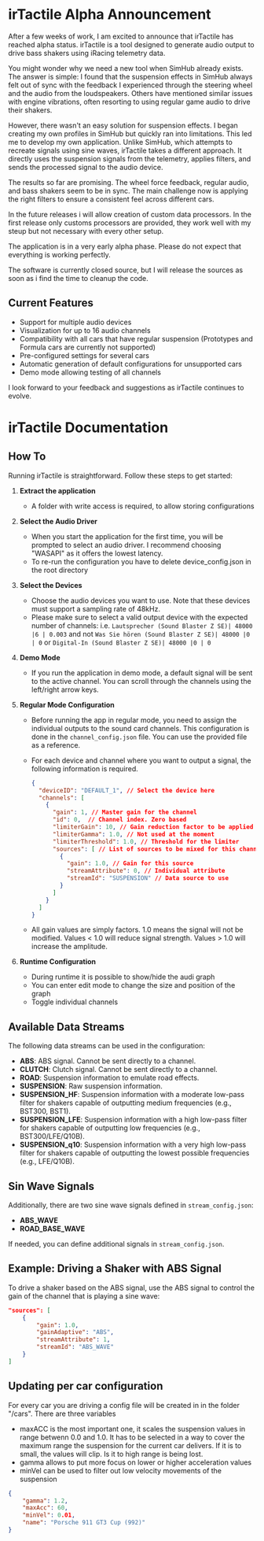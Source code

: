 
# irTactile Alpha Announcement

After a few weeks of work, I am excited to announce that irTactile has reached alpha status. irTactile is a tool designed to generate audio output to drive bass shakers using iRacing telemetry data.

You might wonder why we need a new tool when SimHub already exists. The answer is simple: I found that the suspension effects in SimHub always felt out of sync with the feedback I experienced through the steering wheel and the audio from the loudspeakers. Others have mentioned similar issues with engine vibrations, often resorting to using regular game audio to drive their shakers.

However, there wasn't an easy solution for suspension effects. I began creating my own profiles in SimHub but quickly ran into limitations. This led me to develop my own application. Unlike SimHub, which attempts to recreate signals using sine waves, irTactile takes a different approach. It directly uses the suspension signals from the telemetry, applies filters, and sends the processed signal to the audio device.

The results so far are promising. The wheel force feedback, regular audio, and bass shakers seem to be in sync. The main challenge now is applying the right filters to ensure a consistent feel across different cars.

In the future releases i will allow creation of custom data processors. In the first release only customs processors are provided, they work well with my steup but not necessary with every other setup. 

The application is in a very early alpha phase. Please do not expect that everything is working perfectly. 

The software is currently closed source, but I will release the sources as soon as i find the time to cleanup the code. 

## Current Features

- Support for multiple audio devices
- Visualization for up to 16 audio channels
- Compatibility with all cars that have regular suspension (Prototypes and Formula cars are currently not supported)
- Pre-configured settings for several cars
- Automatic generation of default configurations for unsupported cars
- Demo mode allowing testing of all channels

I look forward to your feedback and suggestions as irTactile continues to evolve.

# irTactile Documentation

## How To

Running irTactile is straightforward. Follow these steps to get started:

1. **Extract the application**
   - A folder with write access is required, to allow storing configurations
2. **Select the Audio Driver**
   - When you start the application for the first time, you will be prompted to select an audio driver. I recommend choosing "WASAPI" as it offers the lowest latency.
   - To re-run the configuration you have to delete device_config.json in the root directory

3. **Select the Devices**
   - Choose the audio devices you want to use. Note that these devices must support a sampling rate of 48kHz.
   - Please make sure to select a valid output device with the expected number of channels: i.e.  `Lautsprecher (Sound Blaster Z SE)| 48000 |6 | 0.003` and not `Was Sie hören (Sound Blaster Z SE)| 48000 |0 | 0` or `Digital-In (Sound Blaster Z SE)| 48000 |0 | 0`

4. **Demo Mode**
   - If you run the application in demo mode, a default signal will be sent to the active channel. You can scroll through the channels using the left/right arrow keys.

5. **Regular Mode Configuration**
   - Before running the app in regular mode, you need to assign the individual outputs to the sound card channels. This configuration is done in the `channel_config.json` file. You can use the provided file as a reference.
   
   - For each device and channel where you want to output a signal, the following information is required. 
     ```json
     {
       "deviceID": "DEFAULT_1", // Select the device here
       "channels": [
         {
           "gain": 1, // Master gain for the channel
           "id": 0,  // Channel index. Zero based
           "limiterGain": 10, // Gain reduction factor to be applied when the signal exceeds the threshold
           "limiterGamma": 1.0, // Not used at the moment
           "limiterThreshold": 1.0, // Threshold for the limiter
           "sources": [ // List of sources to be mixed for this channel 
             {
               "gain": 1.0, // Gain for this source
               "streamAttribute": 0, // Individual attribute 
               "streamId": "SUSPENSION" // Data source to use
             }
           ]
         }
       ]
     }
     ```
   - All gain values are simply factors. 1.0 means the signal will not be modified. Values < 1.0 will reduce signal strength. Values > 1.0 will increase the amplitude.
6. **Runtime Configuration**
   - During runtime it is possible to show/hide the audi graph
   - You can enter edit mode to change the size and position of the graph
   - Toggle individual channels

## Available Data Streams

The following data streams can be used in the configuration:

- **ABS**: ABS signal. Cannot be sent directly to a channel.
- **CLUTCH**: Clutch signal. Cannot be sent directly to a channel.
- **ROAD**: Suspension information to emulate road effects.
- **SUSPENSION**: Raw suspension information.
- **SUSPENSION_HF**: Suspension information with a moderate low-pass filter for shakers capable of outputting medium frequencies (e.g., BST300, BST1).
- **SUSPENSION_LFE**: Suspension information with a high low-pass filter for shakers capable of outputting low frequencies (e.g., BST300/LFE/Q10B).
- **SUSPENSION_q10**: Suspension information with a very high low-pass filter for shakers capable of outputting the lowest possible frequencies (e.g., LFE/Q10B).

## Sin Wave Signals

Additionally, there are two sine wave signals defined in `stream_config.json`:
- **ABS_WAVE**
- **ROAD_BASE_WAVE**

If needed, you can define additional signals in `stream_config.json`.

## Example: Driving a Shaker with ABS Signal

To drive a shaker based on the ABS signal, use the ABS signal to control the gain of the channel that is playing a sine wave:

```json
"sources": [
    {
        "gain": 1.0,
        "gainAdaptive": "ABS",
        "streamAttribute": 1,
        "streamId": "ABS_WAVE"
    }
]
```
## Updating per car configuration

For every car you are driving a config file will be created in in the folder "/cars". There are three variables
- maxACC is the most important one, it scales the suspension values in range betwenn 0.0 and 1.0. It has to be selected in a way to cover the maximum range the suspension for the current car delivers. If it is to small, the values will clip. Is it to high range is being lost.
- gamma allows to put more focus on lower or higher acceleration values
- minVel can be used to filter out low velocity movements of the suspension

```json
{
    "gamma": 1.2,
    "maxAcc": 60,
    "minVel": 0.01,
    "name": "Porsche 911 GT3 Cup (992)"
}
```
